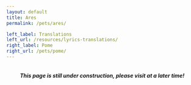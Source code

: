 ```yaml
---
layout: default
title: Ares
permalink: /pets/ares/

left_label: Translations
left_url: /resources/lyrics-translations/
right_label: Pome
right_url: /pets/pome/
---
```


<!-- !PAGE CONTENT! -->
<div id="page-pets-ares" class="w3-main" >
  <section id="profile" class="w3-container">
    <div style="display:flex; justify-content:center; gap:10px; align-items:center;">
      <h5><i class="fa fa-gear"></i>
      This page is still under construction, please visit at a later time!
      <i class="fa fa-gear"></i></h5>
    </div>
  </section>
</div>
